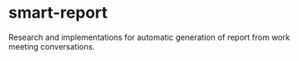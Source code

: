 # smart-report
Research and implementations for automatic generation of report from work meeting conversations.
